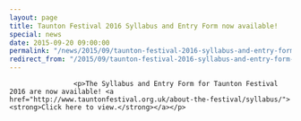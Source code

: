 ```yaml
---
layout: page
title: Taunton Festival 2016 Syllabus and Entry Form now available!
special: news
date: 2015-09-20 09:00:00
permalink: "/news/2015/09/taunton-festival-2016-syllabus-and-entry-form-now-available/"
redirect_from: "/2015/09/taunton-festival-2016-syllabus-and-entry-form-now-available/"
---
```

<section>

                    
                    <p>The Syllabus and Entry Form for Taunton Festival 2016 are now available! <a href="http://www.tauntonfestival.org.uk/about-the-festival/syllabus/"><strong>Click here to view.</strong></a></p>

                
</section>

